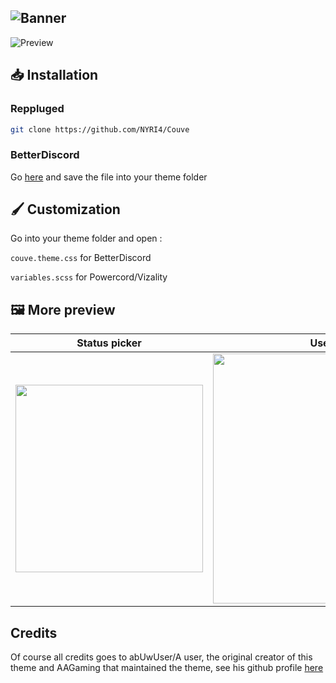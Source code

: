 ![Banner](https://nyri4.github.io/Couve/assets/banner.png)
---

![Preview](https://cdn.discordapp.com/attachments/539180316447997974/725737819015872562/unknown.png)

## 📥 Installation

### Reppluged

```sh
git clone https://github.com/NYRI4/Couve
```

### BetterDiscord

Go [here](https://betterdiscord.app/theme/Couve) and save the file into your theme folder

## 🖌️ Customization
Go into your theme folder and open :

`couve.theme.css` for BetterDiscord

`variables.scss` for Powercord/Vizality

## 🖼️ More preview
| Status picker | User modal | Aliucord |
| :---------: | :---------: | :---------: |
| <img width=300 src="https://nyri4.github.io/Couve/assets/status_picker.png"></img> | <img width=400 src="https://nyri4.github.io/Couve/assets/modal.png"></img> | <img width=400 src="https://nyri4.github.io/Couve/assets/aliucord_preview.png"></img> |

## Credits

Of course all credits goes to abUwUser/A user, the original creator of this theme and AAGaming that maintained the theme, see his github profile [here](https://github.com/abUwUser)
